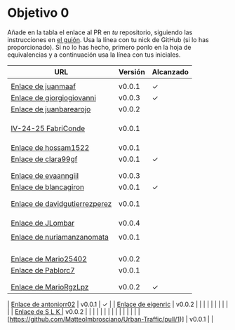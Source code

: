 # Objetivo 0

Añade en la tabla el enlace al PR en *tu* repositorio, siguiendo las
instrucciones en [el guión](http://jj.github.io/IV/documentos/proyecto/0.Repositorio). Usa
la línea con tu nick de GitHub (si lo has proporcionado). Si no lo has hecho,
primero ponlo en la hoja de equivalencias y a continuación usa la línea con tus
iniciales.

| URL                                                                                                             | Versión | Alcanzado |
|-----------------------------------------------------------------------------------------------------------------|---------|-----------|
| <!-- Enlace de A E S -->                                                                                        |         |           |
| [Enlace de juanmaaf](https://github.com/juanmaaf/Time-MoneyController/pull/1)                                   | v0.0.1  | ✓         |
| [Enlace de giorgiogiovanni](https://github.com/giorgiogiovanni/PacketManager/pull/1)                            | v0.0.3  | ✓         |
| <!-- Enlace de juanbarearojo-->[Enlace de juanbarearojo](https://github.com/juanbarearojo/privateChef/pull/1)   | v0.0.2  |           |
| <!-- Enlace de sweetiepitie -->                                                                                 |         |           |
| <!-- Enlace de jacarmona364 -->                                                                                 |         |           |
| <!-- Enlace de lmchaves -->                                                                                     |         |           |
| [IV-24-25 FabriConde](https://github.com/FabriConde/IV-2024-2025/pull/1)                                        | v0.0.1  |           |
| <!-- Enlace de FerniCuesta -->                                                                                  |         |           |
| <!-- Enlace de "1E04" -->                                                                                       |         |           |
| <!-- Enlace de adiazcencillo -->                                                                                |         |           |
| [Enlace de hossam1522](https://github.com/hossam1522/ModaTrack/pull/1)                                          | v0.0.1  |           |
| <!-- Enlace de clara99gf --> [Enlace de clara99gf](https://github.com/clara99gf/easy-gains/pull/1)              | v0.0.1  | ✓         |
| <!-- Enlace de Antoniogm03 -->                                                                                  |         |           |
| <!-- Enlace de SantiGarvin -->                                                                                  |         |           |
| [Enlace de evaanngiil](https://github.com/evaanngiil/PresentCreator/pull/2)                                     | v0.0.3  |           |
| [Enlace de blancagiron](https://github.com/blancagiron/SeguraSenior/pull/1)                                     | v0.0.1  | ✓         |
| <!-- Enlace de GaelGoncalvesAlba -->                                                                            |         |           |
| <!-- Enlace de abbonno -->                                                                                      |         |           |
| [Enlace de davidgutierrezperez](https://github.com/davidgutierrezperez/Axel/pull/1)                             | v0.0.1  |           |
| <!-- Enlace de H M -->                                                                                          |         |           |
| <!-- Enlace de MatteoImbrosciano -->                                                                            |         |           |
| <!-- Enlace de MCL-2024 -->                                                                                  |         |           |
| [Enlace de JLombar](https://github.com/JLombar/HorariosAutomatricula/pull/1)                                    | v0.0.4  |           |
| <!-- Enlace de joselopez10014 -->                                                                               |         |           |
| <!-- Enlace de M M N --> [Enlace de nuriamanzanomata](https://github.com/mmnuria/PersonalSportCalendary/pull/1) | v0.0.1  |           |
| <!-- Enlace de M S C -->                                                                                        |         |           |
| <!-- Enlace de javiernavacapa -->                                                                               |         |           |
| <!-- Enlace de N G P -->                                                                                        |         |           |
| <!-- Enlace de Carlosmapego8 -->                                                                                |         |           |
| <!-- Enlace de Mario25402 --> [Enlace de Mario25402](https://github.com/Mario25402/Calendar/pull/2)             | v0.0.2  |           |
| <!-- Enlace de Pablorc7 --> [Enlace de Pablorc7](https://github.com/Pablorc7/Smart-Eats/pull/1)                 | v0.0.1  |           |
| <!-- Enlace de mrh117 -->                                                                                       |         |           |
| <!-- Enlace de LuRDR -->                                                                                        |         |           |
| [Enlace de MarioRgzLpz](https://github.com/MarioRgzLpz/ArbitrageBets/pull/1)                                    | v0.0.2  | ✓         |

| [Enlace de antoniorr02](https://github.com/antoniorr02/MenuConsulter/pull/1)                                    | v0.0.1  | ✓         |
| [Enlace de eigenric](https://github.com/eigenric/lyricfeel/pull/1)                                              | v0.0.2  |           |
| <!-- Enlace de enger2003 -->                                                                                    |         |           |
| <!-- Enlace de R S A -->                                                                                        |         |           |
| [Enlace de S L K ](https://github.com/wickeet/Tripoli/pull/1)                                                   | v0.0.2  |           |
| <!-- Enlace de ChinChainis -->                                                                                  |         |           |
| <!-- Enlace de S V A B S -->                                                                                    |         |           |
| <!-- Enlace de pablotl0 -->                                                                                     |         |           |
|  [https://github.com/MatteoImbrosciano/Urban-Traffic/pull/1)]                                                   | v0.0.1  |           |


